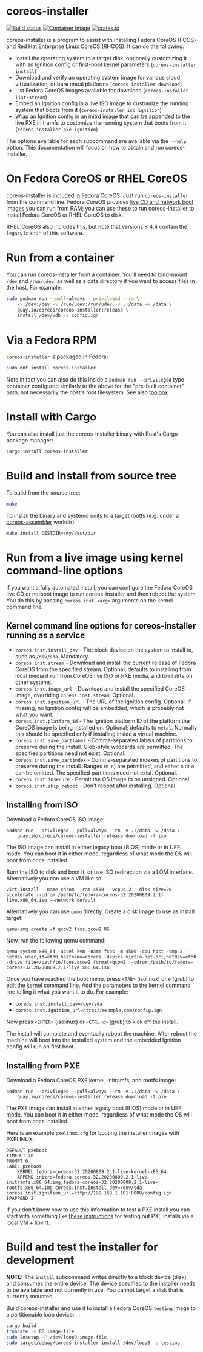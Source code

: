 # coreos-installer

[![Build status](https://travis-ci.org/coreos/coreos-installer.svg?branch=master)](https://travis-ci.org/coreos/coreos-installer)
[![Container image](https://quay.io/repository/coreos/coreos-installer/status)](https://quay.io/repository/coreos/coreos-installer)
[![crates.io](https://img.shields.io/crates/v/coreos-installer.svg)](https://crates.io/crates/coreos-installer)

coreos-installer is a program to assist with installing Fedora CoreOS
(FCOS) and Red Hat Enterprise Linux CoreOS (RHCOS). It can do the following:

* Install the operating system to a target disk, optionally customizing it
  with an Ignition config or first-boot kernel parameters
  (`coreos-installer install`)
* Download and verify an operating system image for various cloud,
  virtualization, or bare metal platforms (`coreos-installer download`)
* List Fedora CoreOS images available for download
  (`coreos-installer list-stream`)
* Embed an Ignition config in a live ISO image to customize the running
  system that boots from it (`coreos-installer iso ignition`)
* Wrap an Ignition config in an initrd image that can be appended to the
  live PXE initramfs to customize the running system that boots from it
  (`coreos-installer pxe ignition`)

The options available for each subcommand are available via the `--help`
option.  This documentation will focus on how to obtain and run
coreos-installer.

# On Fedora CoreOS or RHEL CoreOS

coreos-installer is included in Fedora CoreOS.  Just run
`coreos-installer` from the command line.  Fedora CoreOS provides
[live CD and network boot images](https://getfedora.org/coreos/download/)
you can run from RAM; you can use these to run coreos-installer to install
Fedora CoreOS or RHEL CoreOS to disk.

RHEL CoreOS also includes this, but note that versions &le; 4.4 contain
the `legacy` branch of this software.

# Run from a container

You can run coreos-installer from a container.  You'll need to bind-mount
`/dev` and `/run/udev`, as well as a data directory if you want to access
files in the host.  For example:

```sh
sudo podman run --pull=always --privileged --rm \
    -v /dev:/dev -v /run/udev:/run/udev -v .:/data -w /data \
    quay.io/coreos/coreos-installer:release \
    install /dev/vdb -i config.ign
```

# Via a Fedora RPM

`coreos-installer` is packaged in Fedora:

```sh
sudo dnf install coreos-installer
```

Note in fact you can also do this inside a `podman run --privileged` type
container configured similarly to the above for the "pre-built container"
path, not necessarily the host's root filesystem.
See also [toolbox](https://github.com/containers/toolbox).

# Install with Cargo

You can also install just the coreos-installer binary with Rust's Cargo package manager:

```sh
cargo install coreos-installer
```

# Build and install from source tree

To build from the source tree:

```sh
make
```

To install the binary and systemd units to a target rootfs
(e.g. under a
[coreos-assembler](https://github.com/coreos/coreos-assembler)
workdir):

```sh
make install DESTDIR=/my/dest/dir
```

# Run from a live image using kernel command-line options

If you want a fully automated install, you can configure the Fedora CoreOS
live CD or netboot image to run coreos-installer and then reboot the system.
You do this by passing `coreos.inst.<arg>` arguments on the kernel command
line.

## Kernel command line options for coreos-installer running as a service

* `coreos.inst.install_dev` - The block device on the system to install to,
  such as `/dev/sda`.  Mandatory.
* `coreos.inst.stream` - Download and install the current release of
  Fedora CoreOS from the specified stream.  Optional; defaults to
  installing from local media if run from CoreOS live ISO or PXE media,
  and to `stable` on other systems.
* `coreos.inst.image_url` - Download and install the specified CoreOS image,
  overriding `coreos.inst.stream`.  Optional.
* `coreos.inst.ignition_url` - The URL of the Ignition config.  Optional.
  If missing, no Ignition config will be embedded, which is probably not
  what you want.
* `coreos.inst.platform_id` - The Ignition platform ID of the platform the
  CoreOS image is being installed on.  Optional; defaults to `metal`.
  Normally this should be specified only if installing inside a virtual
  machine.
* `coreos.inst.save_partlabel` - Comma-separated labels of partitions to
  preserve during the install.  Glob-style wildcards are permitted.  The
  specified partitions need not exist.  Optional.
* `coreos.inst.save_partindex` - Comma-separated indexes of partitions to
  preserve during the install.  Ranges (`m-n`) are permitted, and either `m`
  or `n` can be omitted.  The specified partitions need not exist.
  Optional.
* `coreos.inst.insecure` - Permit the OS image to be unsigned.  Optional.
* `coreos.inst.skip_reboot` - Don't reboot after installing.  Optional.

## Installing from ISO

Download a Fedora CoreOS ISO image:

```
podman run --privileged --pull=always --rm -v .:/data -w /data \
    quay.io/coreos/coreos-installer:release download -f iso
```

The ISO image can install in either legacy boot (BIOS) mode or in UEFI
mode. You can boot it in either mode, regardless of what mode the OS will
boot from once installed.

Burn the ISO to disk and boot it, or use ISO redirection via a LOM interface.
Alternatively you can use a VM like so:

```
virt-install --name cdrom --ram 4500 --vcpus 2 --disk size=20 --accelerate --cdrom /path/to/fedora-coreos-32.20200809.2.1-live.x86_64.iso --network default
```

Alternatively you can use `qemu` directly.  Create a disk image to use as
install target:

```
qemu-img create -f qcow2 fcos.qcow2 8G
```

Now, run the following qemu command:

```
qemu-system-x86_64 -accel kvm -name fcos -m 4500 -cpu host -smp 2 -netdev user,id=eth0,hostname=coreos -device virtio-net-pci,netdev=eth0 -drive file=/path/to/fcos.qcow2,format=qcow2  -cdrom /path/to/fedora-coreos-32.20200809.2.1-live.x86_64.iso
```

Once you have reached the boot menu, press `<TAB>` (isolinux) or
`e` (grub) to edit the kernel command line. Add the parameters to the
kernel command line telling it what you want it to do. For example:

- `coreos.inst.install_dev=/dev/sda`
- `coreos.inst.ignition_url=http://example.com/config.ign`

Now press `<ENTER>` (isolinux) or `<CTRL-x>` (grub) to kick off the
install.

The install will complete and eventually reboot the machine. After
reboot the machine will boot into the installed system and the
embedded Ignition config will run on first boot.

## Installing from PXE

Download a Fedora CoreOS PXE kernel, initramfs, and rootfs image:

```
podman run --privileged --pull=always --rm -v .:/data -w /data \
    quay.io/coreos/coreos-installer:release download -f pxe
```

The PXE image can install in either legacy boot (BIOS) mode or in UEFI
mode. You can boot it in either mode, regardless of what mode the OS will
boot from once installed.

Here is an example `pxelinux.cfg` for booting the installer images with
PXELINUX:

```
DEFAULT pxeboot
TIMEOUT 20
PROMPT 0
LABEL pxeboot
    KERNEL fedora-coreos-32.20200809.2.1-live-kernel-x86_64
    APPEND initrd=fedora-coreos-32.20200809.2.1-live-initramfs.x86_64.img,fedora-coreos-32.20200809.2.1-live-rootfs.x86_64.img coreos.inst.install_dev=/dev/sda coreos.inst.ignition_url=http://192.168.1.101:8000/config.ign
IPAPPEND 2
```

If you don't know how to use this information to test a PXE install
you can start with something like
[these instructions](https://dustymabe.com/2019/01/04/easy-pxe-boot-testing-with-only-http-using-ipxe-and-libvirt/)
for testing out PXE installs via a local VM + libvirt.

# Build and test the installer for development

**NOTE:** The `install` subcommand writes directly to a block device (disk)
and consumes the entire device.  The device specified to the installer needs
to be available and not currently in use.  You cannot target a disk that is
currently mounted.

Build coreos-installer and use it to install a Fedora CoreOS `testing`
image to a partitionable loop device:

```sh
cargo build
truncate -s 8G image-file
sudo losetup -P /dev/loop0 image-file
sudo target/debug/coreos-installer install /dev/loop0 -s testing
```
